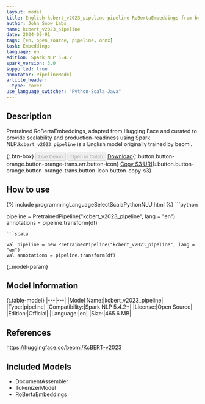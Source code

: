 ```yaml
---
layout: model
title: English kcbert_v2023_pipeline pipeline RoBertaEmbeddings from beomi
author: John Snow Labs
name: kcbert_v2023_pipeline
date: 2024-09-01
tags: [en, open_source, pipeline, onnx]
task: Embeddings
language: en
edition: Spark NLP 5.4.2
spark_version: 3.0
supported: true
annotator: PipelineModel
article_header:
  type: cover
use_language_switcher: "Python-Scala-Java"
---
```


## Description

Pretrained RoBertaEmbeddings, adapted from Hugging Face and curated to provide scalability and production-readiness using Spark NLP.`kcbert_v2023_pipeline` is a English model originally trained by beomi.

{:.btn-box}
<button class="button button-orange" disabled>Live Demo</button>
<button class="button button-orange" disabled>Open in Colab</button>
[Download](https://s3.amazonaws.com/auxdata.johnsnowlabs.com/public/models/kcbert_v2023_pipeline_en_5.4.2_3.0_1725186566218.zip){:.button.button-orange.button-orange-trans.arr.button-icon}
[Copy S3 URI](s3://auxdata.johnsnowlabs.com/public/models/kcbert_v2023_pipeline_en_5.4.2_3.0_1725186566218.zip){:.button.button-orange.button-orange-trans.button-icon.button-copy-s3}

## How to use



<div class="tabs-box" markdown="1">
{% include programmingLanguageSelectScalaPythonNLU.html %}
```python

pipeline = PretrainedPipeline("kcbert_v2023_pipeline", lang = "en")
annotations =  pipeline.transform(df)   

```
```scala

val pipeline = new PretrainedPipeline("kcbert_v2023_pipeline", lang = "en")
val annotations = pipeline.transform(df)

```
</div>

{:.model-param}
## Model Information

{:.table-model}
|---|---|
|Model Name:|kcbert_v2023_pipeline|
|Type:|pipeline|
|Compatibility:|Spark NLP 5.4.2+|
|License:|Open Source|
|Edition:|Official|
|Language:|en|
|Size:|465.6 MB|

## References

https://huggingface.co/beomi/KcBERT-v2023

## Included Models

- DocumentAssembler
- TokenizerModel
- RoBertaEmbeddings